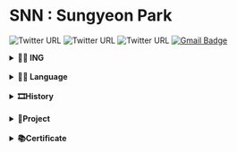 # SNN : Sungyeon Park
![Twitter URL](https://img.shields.io/twitter/url?label=YouTube&logo=youtube&url=https%3A%2F%2Fwww.youtube.com%2Fchannel%2FUCgbHNiA1-0LJLEvwp1-IouQ)
![Twitter URL](https://img.shields.io/twitter/url?color=FF37C3&label=instagram&logo=instagram&logoColor=FF37C3&url=https%3A%2F%2Finstagram.com%2Fo9.20)
![Twitter URL](https://img.shields.io/twitter/url?color=FF37C3&label=tistory&logo=t&logoColor=FF37C3&url=https%3A%2F%2Fsnnchallenge.tistory.com)
[![Gmail Badge](https://img.shields.io/badge/Gmail-d14836?style=flat-square&logo=Gmail&logoColor=white&link=mailto:hepburn7920@gmail.com)](mailto:hepburn7920@gmail.com)


<details markdown="1">
<summary><b> 🏃‍♀️ ING </b></summary>
<pre><br> Web system developer INTERN @DaeWoong </br></pre>
</details>
<br>
<details markdown="1">
<summary><b> 👩‍💻 Language </b></summary>
<pre><br>C++ / Python) </br></pre>
</details>


<br>
<details markdown="1">
<summary><b> 🎞History </b></summary>

#### <pre>GFLHS Chinese (2013.03 ~ 2016.02) <br>INHA univ. CS / biz (2016.03 ~ 2021.02) </pre>

</details>

<br>
<details>
<summary><b> 🚩Project </b></summary>
  <br>
  <ul>
  <details>
  <summary><b> 공대 도서관 이용 애플리케이션(android) </b></summary>
    <div markdown = "1">
    </div>
  </details>
  
  <details markdown = "1">
  <summary><b> 피부색 베이지안 분류기 </b></summary> 
  </details>
  
  <details markdown = "1">
  <summary><b> 오목 인공지능 게임 </b></summary>
  </details>
  
  <details markdown = "1">
  <summary><b> 기상 이상치 탐지 자동화 </b></summary>
  </details>
  
  </ul>
</details>


<br>
<details>
<summary><b> 📚Certificate </b></summary>
  <br>
  <ul>
  <details>
  <summary><b> OPIc IH</b></summary>
    <div markdown = "1">
    </div>
  </details>
  
  <details markdown = "1">
  <summary><b> SQLD </b></summary>
    
    <pre>
    
  </details>
  
  <details markdown = "1">
  <summary><b> 정보처리기사 </b></summary>
    
    <pre>
    
  </details>
  
  <details markdown = "1">
  <summary><b> KBI금융DT test </b></summary>
    
    <pre>
    
  </details>
  </ul>
</details>

<br><br>



